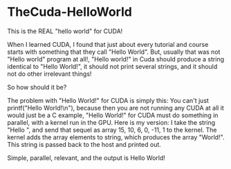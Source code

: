 # TheCuda-HelloWorld
This is the REAL "hello world" for CUDA!

When I learned CUDA, I found that just about every tutorial and course starts with something that they call "Hello World". But, usually that was not "Hello world" program at all!, "Hello world!" in Cuda should produce a string identical to "Hello World!", it should not print several strings, and it should not do other irrelevant things!

So how should it be?

The problem with "Hello World!" for CUDA is simply this: You can't just printf("Hello World!\n"), because then you are not running any CUDA at all it would just be a C example, "Hello World!" for CUDA must do something in parallel, with a kernel run in the GPU.
Here is my version: I take the string "Hello ", and send that sequel as array 15, 10, 6, 0, -11, 1 to the kernel. The kernel adds the array elements to string, which produces the array "World!". This string is passed back to the host and printed out.

Simple, parallel, relevant, and the output is Hello World!
